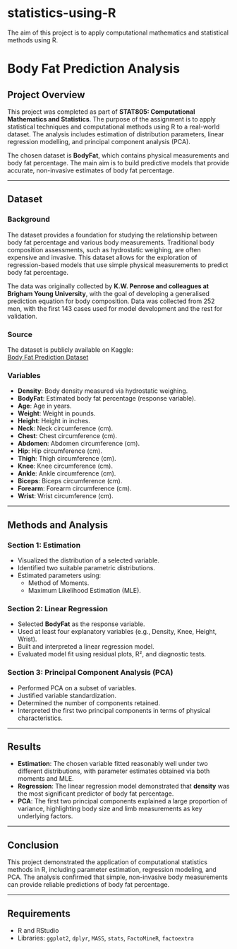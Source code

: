 # statistics-using-R
The aim of this project is to apply computational mathematics and statistical methods using R.


# Body Fat Prediction Analysis  

## Project Overview  
This project was completed as part of **STAT805: Computational Mathematics and Statistics**. The purpose of the assignment is to apply statistical techniques and computational methods using R to a real-world dataset. The analysis includes estimation of distribution parameters, linear regression modelling, and principal component analysis (PCA).  

The chosen dataset is **BodyFat**, which contains physical measurements and body fat percentage. The main aim is to build predictive models that provide accurate, non-invasive estimates of body fat percentage.  

---

## Dataset  

### Background  
The dataset provides a foundation for studying the relationship between body fat percentage and various body measurements. Traditional body composition assessments, such as hydrostatic weighing, are often expensive and invasive. This dataset allows for the exploration of regression-based models that use simple physical measurements to predict body fat percentage.  

The data was originally collected by **K.W. Penrose and colleagues at Brigham Young University**, with the goal of developing a generalised prediction equation for body composition. Data was collected from 252 men, with the first 143 cases used for model development and the rest for validation.  

### Source  
The dataset is publicly available on Kaggle:  
[Body Fat Prediction Dataset](https://www.kaggle.com/datasets/fedesoriano/body-fat-prediction-dataset)  

### Variables  
- **Density**: Body density measured via hydrostatic weighing.  
- **BodyFat**: Estimated body fat percentage (response variable).  
- **Age**: Age in years.  
- **Weight**: Weight in pounds.  
- **Height**: Height in inches.  
- **Neck**: Neck circumference (cm).  
- **Chest**: Chest circumference (cm).  
- **Abdomen**: Abdomen circumference (cm).  
- **Hip**: Hip circumference (cm).  
- **Thigh**: Thigh circumference (cm).  
- **Knee**: Knee circumference (cm).  
- **Ankle**: Ankle circumference (cm).  
- **Biceps**: Biceps circumference (cm).  
- **Forearm**: Forearm circumference (cm).  
- **Wrist**: Wrist circumference (cm).  

---

## Methods and Analysis  

### Section 1: Estimation   
- Visualized the distribution of a selected variable.  
- Identified two suitable parametric distributions.  
- Estimated parameters using:  
  - Method of Moments.  
  - Maximum Likelihood Estimation (MLE).  

### Section 2: Linear Regression   
- Selected **BodyFat** as the response variable.  
- Used at least four explanatory variables (e.g., Density, Knee, Height, Wrist).  
- Built and interpreted a linear regression model.  
- Evaluated model fit using residual plots, R², and diagnostic tests.  

### Section 3: Principal Component Analysis (PCA)  
- Performed PCA on a subset of variables.  
- Justified variable standardization.  
- Determined the number of components retained.  
- Interpreted the first two principal components in terms of physical characteristics.  

---

## Results  
- **Estimation**: The chosen variable fitted reasonably well under two different distributions, with parameter estimates obtained via both moments and MLE.  
- **Regression**: The linear regression model demonstrated that **density** was the most significant predictor of body fat percentage.  
- **PCA**: The first two principal components explained a large proportion of variance, highlighting body size and limb measurements as key underlying factors.  

---

## Conclusion  
This project demonstrated the application of computational statistics methods in R, including parameter estimation, regression modeling, and PCA. The analysis confirmed that simple, non-invasive body measurements can provide reliable predictions of body fat percentage.  

---

## Requirements  
- R and RStudio  
- Libraries: `ggplot2`, `dplyr`, `MASS`, `stats`, `FactoMineR`, `factoextra`


 
